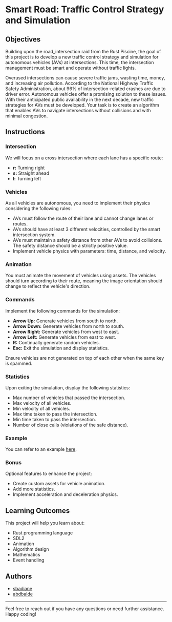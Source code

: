 # Smart Road: Traffic Control Strategy and Simulation

## Objectives

Building upon the road_intersection raid from the Rust Piscine, the goal of this project is to develop a new traffic control strategy and simulation for autonomous vehicles (AVs) at intersections. This time, the intersection management must be smart and operate without traffic lights.

Overused intersections can cause severe traffic jams, wasting time, money, and increasing air pollution. According to the National Highway Traffic Safety Administration, about 96% of intersection-related crashes are due to driver error. Autonomous vehicles offer a promising solution to these issues. With their anticipated public availability in the next decade, new traffic strategies for AVs must be developed. Your task is to create an algorithm that enables AVs to navigate intersections without collisions and with minimal congestion.

## Instructions

### Intersection

We will focus on a cross intersection where each lane has a specific route:

- **r:** Turning right
- **s:** Straight ahead
- **l:** Turning left


### Vehicles

As all vehicles are autonomous, you need to implement their physics considering the following rules:

- AVs must follow the route of their lane and cannot change lanes or routes.
- AVs should have at least 3 different velocities, controlled by the smart intersection system.
- AVs must maintain a safety distance from other AVs to avoid collisions. The safety distance should be a strictly positive value.
- Implement vehicle physics with parameters: time, distance, and velocity.

### Animation

You must animate the movement of vehicles using assets. The vehicles should turn according to their route, meaning the image orientation should change to reflect the vehicle's direction.

### Commands

Implement the following commands for the simulation:

- **Arrow Up:** Generate vehicles from south to north.
- **Arrow Down:** Generate vehicles from north to south.
- **Arrow Right:** Generate vehicles from west to east.
- **Arrow Left:** Generate vehicles from east to west.
- **R:** Continually generate random vehicles.
- **Esc:** Exit the simulation and display statistics.

Ensure vehicles are not generated on top of each other when the same key is spammed.

### Statistics

Upon exiting the simulation, display the following statistics:

- Max number of vehicles that passed the intersection.
- Max velocity of all vehicles.
- Min velocity of all vehicles.
- Max time taken to pass the intersection.
- Min time taken to pass the intersection.
- Number of close calls (violations of the safe distance).

### Example

You can refer to an example [here](#).

### Bonus

Optional features to enhance the project:

- Create custom assets for vehicle animation.
- Add more statistics.
- Implement acceleration and deceleration physics.

## Learning Outcomes

This project will help you learn about:

- Rust programming language
- SDL2
- Animation
- Algorithm design
- Mathematics
- Event handling

## Authors

* [sbadiane](https://learn.zone01dakar.sn/git/sbadiane)
* [abdbalde](https://learn.zone01dakar.sn/git/abdbalde)

---

Feel free to reach out if you have any questions or need further assistance. Happy coding!
